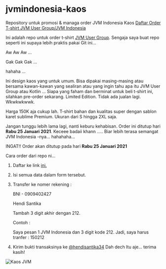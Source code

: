 # jvmindonesia-kaos
Repository untuk promosi &amp; managa order JVM Indonesia Kaos
[Daftar Order T-shirt JVM User Group/JVM Indonesia](http://s.id/kaosjvm)



Ini adalah repo untuk order t-shirt [JVM User Group](t.me/JVMUserGroup). Sengaja saya buat repo seperti ini supaya lebih praktis pakai Git ini... 

Aw Aw Aw ... 

Gak Gak Gak ...

hahaha ...

Ini design kaos yang untuk umum. Bisa dipakai masing-masing atau bersama kawan-kawan yang sealiran atau yang ingin tahu apa itu JVM User Group atau Kotlin ... Siapa yang faham dan berminat untuk beli t-shirt ini, silahkan pre-order sekarang. Limited Edition. Tidak ada jualan lagi. Wkwkwkwwk.

Harga 150K aja cukup lah. T-shirt bahan dan kualitas super dengan sablon karet sublime Premium. Ukuran dari S hingga 2XL saja.

Jangan tunggu lebih lama lagi, nanti keburu kehabisan. Order ini ditutup hari **Rabu 25 Januari 2021**. Keceee badaii khann ..... Biar lebih terasa semangat JVM Indonesia -nya... hahahaha...

INGAT!! Order akan ditutup pada hari **Rabu 25 Januari 2021**

Cara order dari repo ni...

1. Daftar ke link [ini.](http://s.id/kaosjvm)
2. Isi semua data dalam form tersebut.
3. Transfer ke nomer rekening :
	
	BNI - 0909402427	
	
	Hendi Santika
	
	Tambah 3 digit akhir dengan 212.
	
	Contoh : 
	
	Saya pesan 1 JVM Indonesia dan 3 digit kode 212.
	Jadi, saya harus tranfer : 150212
6. Kirim bukti transaksinya ke [@hendisantika34](t.me/hendisantika34)
Dah dech Itu aje... terima kasih!

![Kaos JVM](KaosJVM.jpg)
